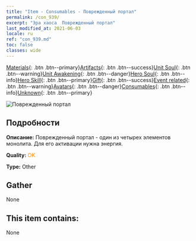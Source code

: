 ```yaml
---
title: "Item - Consumables - Поврежденный портал"
permalink: /con_939/
excerpt: "Эра хаоса  Поврежденный портал"
last_modified_at: 2021-06-03
locale: ru
ref: "con_939.md"
toc: false
classes: wide
---
```

 [Materials](/ItemsRU/){: .btn .btn--primary}[Artifacts](/ItemsRU/Artifacts/){: .btn .btn--success}[Unit Soul](/ItemsRU/UnitSoul/){: .btn .btn--warning}[Unit Awakening](/ItemsRU/UnitAwakening/){: .btn .btn--danger}[Hero Soul](/ItemsRU/HeroSoul/){: .btn .btn--info}[Hero Skill](/ItemsRU/HeroSkill/){: .btn .btn--primary}[Gift](/ItemsRU/Gift/){: .btn .btn--success}[Event related](/ItemsRU/Events/){: .btn .btn--warning}[Avatars](/ItemsRU/Avatars/){: .btn .btn--danger}[Consumables](/ItemsRU/Consumables/){: .btn .btn--info}[Unknown](/ItemsRU/Unknown/){: .btn .btn--primary}

 ![Поврежденный портал](/images/t/i_40027.png)

## Подробности
 **Описание:** Поврежденный портал - один из четырех элементов монолита. Для его активации нужна энергия.

 **Quality:** <span style="color: #FF8C00">OK</span>

 **Type:** Other

## Gather

  None

## This item contains:

  None

